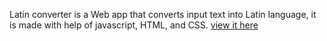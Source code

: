 Latin converter is a Web app that converts input text into Latin language, it is made with help of javascript, HTML, and CSS. [view it here](https://tanushka11.github.io/latin-converter-web-app-made-with-js-html-css/)
